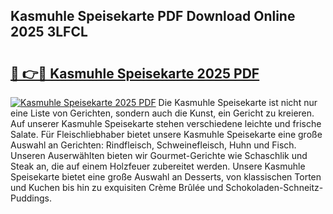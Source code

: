 ## Kasmuhle Speisekarte PDF Download Online 2025 3LFCL

# <h2><a href="http://gc7oh2.nevu.top/?p=Kasmuhle+Speisekarte">🔗 👉🔴 Kasmuhle Speisekarte 2025 PDF</a></h2>

[![Kasmuhle Speisekarte 2025 PDF](https://i.imgur.com/dBaPXMq.png)](http://gc7oh2.nevu.top/?p=Kasmuhle+Speisekarte)
Die Kasmuhle Speisekarte ist nicht nur eine Liste von Gerichten, sondern auch die Kunst, ein Gericht zu kreieren. Auf unserer Kasmuhle Speisekarte stehen verschiedene leichte und frische Salate. Für Fleischliebhaber bietet unsere Kasmuhle Speisekarte eine große Auswahl an Gerichten: Rindfleisch, Schweinefleisch, Huhn und Fisch. Unseren Auserwählten bieten wir Gourmet-Gerichte wie Schaschlik und Steak an, die auf einem Holzfeuer zubereitet werden. Unsere Kasmuhle Speisekarte bietet eine große Auswahl an Desserts, von klassischen Torten und Kuchen bis hin zu exquisiten Crème Brûlée und Schokoladen-Schneitz-Puddings.
